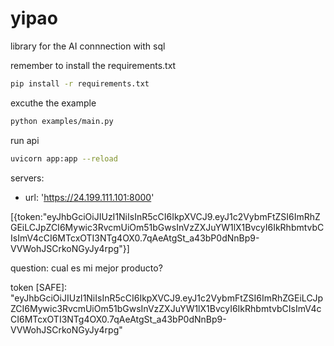 # yipao
library for the AI connnection with sql


remember to install the requirements.txt

```bash
pip install -r requirements.txt
```


excuthe the example

```bash
python examples/main.py
```


run api
    
```bash
uvicorn app:app --reload
```


servers:
  - url: 'https://24.199.111.101:8000'



[{token:"eyJhbGciOiJIUzI1NiIsInR5cCI6IkpXVCJ9.eyJ1c2VybmFtZSI6ImRhZGEiLCJpZCI6Mywic3RvcmUiOm51bGwsInVzZXJuYW1lX1BvcyI6IkRhbmtvbCIsImV4cCI6MTcxOTI3NTg4OX0.7qAeAtgSt_a43bP0dNnBp9-VVWohJSCrkoNGyJy4rpg"}]

question: cual es mi mejor producto?

token [SAFE]: "eyJhbGciOiJIUzI1NiIsInR5cCI6IkpXVCJ9.eyJ1c2VybmFtZSI6ImRhZGEiLCJpZCI6Mywic3RvcmUiOm51bGwsInVzZXJuYW1lX1BvcyI6IkRhbmtvbCIsImV4cCI6MTcxOTI3NTg4OX0.7qAeAtgSt_a43bP0dNnBp9-VVWohJSCrkoNGyJy4rpg"